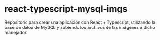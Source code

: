 # react-typescript-mysql-imgs
Repositorio para crear una aplicación con React + Typescript, utilizando la base de datos de MySQL y subiendo los archivos de las imágenes a dicho manejador.